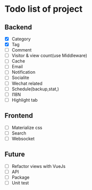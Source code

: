 # Todo list of project

## Backend

- [x] Category
- [x] Tag
- [ ] Comment
- [ ] Visitor & view count(use Middleware)
- [ ] Cache
- [ ] Email
- [ ] Notification
- [ ] Socialite
- [ ] Wechat related
- [ ] Schedule(backup,stat,)
- [ ] I18N
- [ ] Highlight tab

## Frontend

- [ ] Materialize css
- [ ] Search
- [ ] Websocket

## Future

- [ ] Refactor views with VueJs
- [ ] API
- [ ] Package
- [ ] Unit test